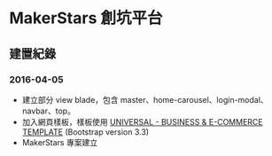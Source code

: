 # MakerStars 創坑平台

## 建置紀錄

### 2016-04-05
- 建立部分 view blade，包含 master、home-carousel、login-modal、navbar、top。
- 加入網頁樣板，樣板使用 [UNIVERSAL - BUSINESS & E-COMMERCE TEMPLATE](http://universal.ondrejsvestka.cz/1-0/) (Bootstrap version 3.3)
- MakerStars 專案建立

